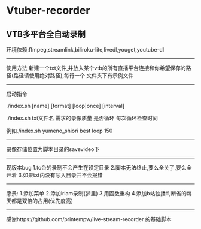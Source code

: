 # Vtuber-recorder
VTB多平台全自动录制
-----------------------------------------------------

环境依赖:ffmpeg,streamlink,biliroku-lite,livedl,youget,youtube-dl

-----------------------------------------------------
使用方法
新建一个txt文件,并放入某个vtb的所有直播平台连接和你希望保存的路径(路径请使用绝对路径),每行一个
文件夹下有示例文件

------------------------------------------------------------
启动指令

./index.sh [name] [format] [loop|once] [interval]

./index.sh txt文件名 需求的录像质量 是否循环 每次循环检查时间 

例如./index.sh yumeno_shiori best loop 150

------------------------------------------------------------

录像存储位置为脚本目录的savevideo下

------------------------------------------------------------
现版本bug
1.tc台的录制不会产生在设定目录
2.脚本无法终止,要么全关了,要么全开着
3.如果txt内没有写入目录并不会报错

------------------------------------------------------------
愿景:
1.添加菜单
2.添加iriam录制(梦里)
3.用函数重构
4.添加b站独播判断省的每天都是双倍的占用(优先度高)

------------------------------------------------------------

感谢https://github.com/printempw/live-stream-recorder 的基础脚本 

